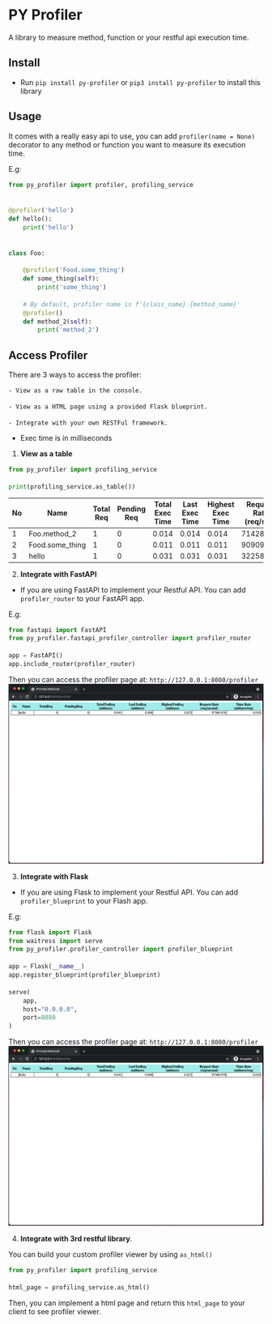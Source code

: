 # PY Profiler

A library to measure method, function or your restful api execution time.

## Install

- Run `pip install py-profiler` or `pip3 install py-profiler` to install this library

## Usage

It comes with a really easy api to use, you can add `profiler(name = None)` decorator to any method or function you want
to measure its execution time.

E.g:

```python
from py_profiler import profiler, profiling_service


@profiler('hello')
def hello():
    print('hello')


class Foo:

    @profiler('Food.some_thing')
    def some_thing(self):
        print('some_thing')

    # By default, profiler name is f'{class_name}.{method_name}'
    @profiler()
    def method_2(self):
        print('method_2')

```

## Access Profiler

There are 3 ways to access the profiler:

    - View as a raw table in the console.
    
    - View as a HTML page using a provided Flask blueprint.
    
    - Integrate with your own RESTFul framework.

- Exec time is in milliseconds

1. **View as a table**

```python
from py_profiler import profiling_service

print(profiling_service.as_table())
```

| No | Name                           | Total Req  | Pending Req  | Total Exec Time | Last Exec Time  | Highest Exec Time | Request Rate (req/sec) | Avg Time/Request (millis/req) |
|----|--------------------------------|--------|----------|------------|------------|------------|------------|------------|
| 1  | Foo.method_2                   |   1    |    0     |   0.014    |   0.014    |   0.014    | 71428.571  |   0.014    |
| 2  | Food.some_thing                |   1    |    0     |   0.011    |   0.011    |   0.011    | 90909.091  |   0.011    |
| 3  | hello                          |   1    |    0     |   0.031    |   0.031    |   0.031    | 32258.065  |   0.031    |

2. **Integrate with FastAPI**

- If you are using FastAPI to implement your Restful API. You can add `profiler_router` to your FastAPI app.

E.g:

```python
from fastapi import FastAPI
from py_profiler.fastapi_profiler_controller import profiler_router

app = FastAPI()
app.include_router(profiler_router)

```

Then you can access the profiler page at: `http://127.0.0.1:8080/profiler`
![Py Profiler Page](https://github.com/andy1xx8/py-profiler/blob/master/sample.png?raw=true)

3. **Integrate with Flask**

- If you are using Flask to implement your Restful API. You can add `profiler_blueprint` to your Flash app.

E.g:

```python
from flask import Flask
from waitress import serve
from py_profiler.profiler_controller import profiler_blueprint

app = Flask(__name__)
app.register_blueprint(profiler_blueprint)

serve(
    app,
    host="0.0.0.0",
    port=8080
)
```

Then you can access the profiler page at: `http://127.0.0.1:8080/profiler`
![Py Profiler Page](https://github.com/andy1xx8/py-profiler/blob/master/sample.png?raw=true)


4. **Integrate with 3rd restful library**.

You can build your custom profiler viewer by using `as_html()`

```python
from py_profiler import profiling_service

html_page = profiling_service.as_html()
```

Then, you can implement a html page and return this `html_page` to your client to see profiler viewer.
